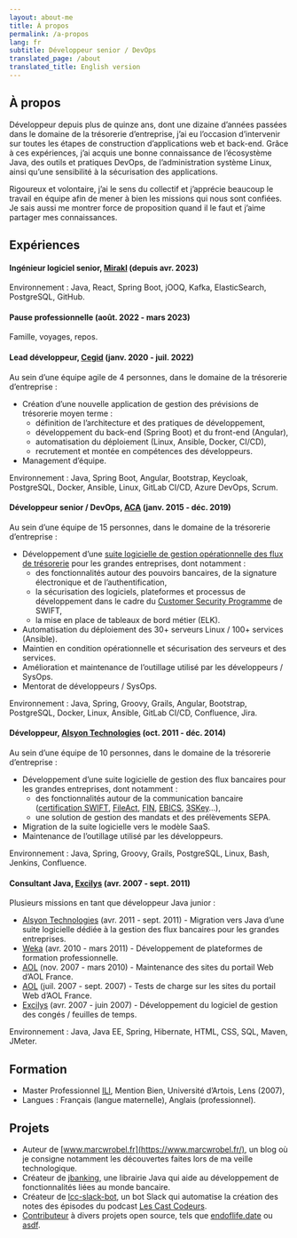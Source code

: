 ```yaml
---
layout: about-me
title: À propos
permalink: /a-propos
lang: fr
subtitle: Développeur senior / DevOps
translated_page: /about
translated_title: English version
---
```


## À propos

Développeur depuis plus de quinze ans, dont une dizaine d’années passées dans le domaine de la
trésorerie d’entreprise, j’ai eu l’occasion d’intervenir sur toutes les étapes de construction
d’applications web et back-end. Grâce à ces expériences, j’ai acquis une bonne connaissance de
l’écosystème Java, des outils et pratiques DevOps, de l’administration système Linux, ainsi qu’une
sensibilité à la sécurisation des applications.

Rigoureux et volontaire, j’ai le sens du collectif et j’apprécie beaucoup le travail en équipe afin
de mener à bien les missions qui nous sont confiées. Je sais aussi me montrer force de proposition
quand il le faut et j’aime partager mes connaissances.


## Expériences

####  Ingénieur logiciel senior, [Mirakl](https://www.linkedin.com/company/mirakl/) (depuis avr. 2023)

Environnement : Java, React, Spring Boot, jOOQ, Kafka, ElasticSearch, PostgreSQL, GitHub.

#### Pause professionnelle (août. 2022 - mars 2023)

Famille, voyages, repos.

#### Lead développeur, [Cegid](https://www.linkedin.com/company/cegid/) (janv. 2020 - juil. 2022)

Au sein d’une équipe agile de 4 personnes, dans le domaine de la trésorerie d’entreprise :

- Création d’une nouvelle application de gestion des prévisions de trésorerie moyen terme :
  - définition de l’architecture et des pratiques de développement,
  - développement du back-end (Spring Boot) et du front-end (Angular),
  - automatisation du déploiement (Linux, Ansible, Docker, CI/CD),
  - recrutement et montée en compétences des développeurs.
- Management d’équipe.

Environnement : Java, Spring Boot, Angular, Bootstrap, Keycloak, PostgreSQL, Docker,
Ansible, Linux, GitLab CI/CD, Azure DevOps, Scrum.

#### Développeur senior / DevOps, [ACA](https://www.cegid.com/fr/presse/cegid-confirme-lacquisition-daca/) (janv. 2015 - déc. 2019)

Au sein d’une équipe de 15 personnes, dans le domaine de la trésorerie d’entreprise :

- Développement d’une [suite logicielle de gestion opérationnelle des flux de trésorerie](https://www.cegid.com/fr/produits/cegid-treasury/)
  pour les grandes entreprises, dont notamment :
  - des fonctionnalités autour des pouvoirs bancaires, de la signature électronique et de
    l’authentification,
  - la sécurisation des logiciels, plateformes et processus de développement dans le cadre du
    [Customer Security Programme](https://www.swift.com/myswift/customer-security-programme-csp) de
    SWIFT,
  - la mise en place de tableaux de bord métier (ELK).
- Automatisation du déploiement des 30+ serveurs Linux / 100+ services (Ansible).
- Maintien en condition opérationnelle et sécurisation des serveurs et des services.
- Amélioration et maintenance de l’outillage utilisé par les développeurs / SysOps.
- Mentorat de développeurs / SysOps.

Environnement : Java, Spring, Groovy, Grails, Angular, Bootstrap, PostgreSQL, Docker, Linux,
Ansible, GitLab CI/CD, Confluence, Jira.

#### Développeur, [Alsyon Technologies](https://www.cambonpartners.com/en/transactions/none-none-62) (oct. 2011 - déc. 2014)

Au sein d’une équipe de 10 personnes, dans le domaine de la trésorerie d’entreprise :

- Développement d’une suite logicielle de gestion des flux bancaires pour les grandes entreprises,
  dont notamment :
  - des fonctionnalités autour de la communication bancaire
    ([certification SWIFT](https://www.swift.com/about-us/swift-partner-programme/find-partner/swift-compatible-interface-programme),
    [FileAct](https://www.swift.com/our-solutions/global-financial-messaging/fileact),
    [FIN](https://www.swift.com/our-solutions/global-financial-messaging/fin),
    [EBICS](https://fr.wikipedia.org/wiki/Electronic_Banking_Internet_Communication_Standard),
    [3SKey](https://www.swift.com/our-solutions/corporates/control/order-3skey)…),
  - une solution de gestion des mandats et des prélèvements SEPA.
- Migration de la suite logicielle vers le modèle SaaS.
- Maintenance de l’outillage utilisé par les développeurs.

Environnement : Java, Spring, Groovy, Grails, PostgreSQL, Linux, Bash, Jenkins, Confluence.

#### Consultant Java, [Excilys](https://www.linkedin.com/company/groupe-excilys/) (avr. 2007 - sept. 2011)

Plusieurs missions en tant que développeur Java junior :

- [Alsyon Technologies](https://www.linkedin.com/company/alsyon-technologies) (avr. 2011 - sept. 2011) -
  Migration vers Java d’une suite logicielle dédiée à la gestion des flux bancaires pour les grandes
  entreprises.
- [Weka](https://www.linkedin.com/company/weka-france/) (avr. 2010 - mars 2011) - Développement de
  plateformes de formation professionnelle.
- [AOL](https://www.linkedin.com/company/aol/) (nov. 2007 - mars 2010) - Maintenance des sites du
  portail Web d’AOL France.
- [AOL](https://www.linkedin.com/company/aol/) (juil. 2007 - sept. 2007) - Tests de charge sur les
  sites du portail Web d’AOL France.
- [Excilys](https://www.linkedin.com/company/groupe-excilys/) (avr. 2007 - juin 2007) - Développement
  du logiciel de gestion des congés / feuilles de temps.

Environnement : Java, Java EE, Spring, Hibernate, HTML, CSS, SQL, Maven, JMeter.

## Formation

- Master Professionnel [ILI](https://www.cril.univ-artois.fr/master/ili/m2proili-home.html), Mention
  Bien, Université d’Artois, Lens (2007),
- Langues : Français (langue maternelle), Anglais (professionnel).

## Projets

- Auteur de [www.marcwrobel.fr](https://www.marcwrobel.fr/), un blog où je consigne notamment les
  découvertes faites lors de ma veille technologique.
- Créateur de [jbanking](https://github.com/marcwrobel/jbanking), une librairie Java qui aide au
  développement de fonctionnalités liées au monde bancaire.
- Créateur de [lcc-slack-bot](https://github.com/lescastcodeurs/lcc-slack-bot), un bot Slack qui
  automatise la création des notes des épisodes du podcast
  [Les Cast Codeurs](https://lescastcodeurs.com/).
- [Contributeur](https://github.com/marcwrobel) à divers projets open source, tels
  que [endoflife.date](https://github.com/endoflife-date/endoflife.date) ou
  [asdf](https://github.com/asdf-community).
